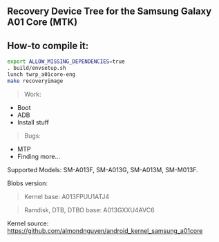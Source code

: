 ## Recovery Device Tree for the Samsung Galaxy A01 Core (MTK)

## How-to compile it:

```sh
export ALLOW_MISSING_DEPENDENCIES=true
. build/envsetup.sh
lunch twrp_a01core-eng
make recoveryimage
```
> Work:
- Boot
- ADB
- Install stuff

> Bugs:
- MTP
- Finding more...

Supported Models: SM-A013F, SM-A013G, SM-A013M, SM-M013F.

Blobs version:
> Kernel base: A013FPUU1ATJ4

> Ramdisk, DTB, DTBO base: A013GXXU4AVC6

Kernel source: https://github.com/almondnguyen/android_kernel_samsung_a01core

